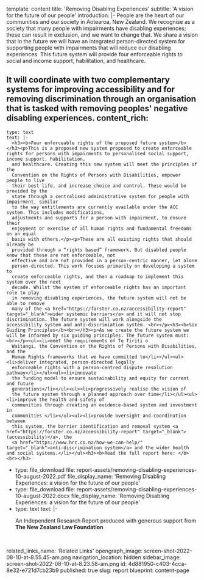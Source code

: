 template: content
title: 'Removing Disabling Experiences'
subtitle: 'A vision for the future of our people'
introduction: |-
  People are the heart of our communities and our society in Aotearoa, New Zealand.  We recognise as a society that many people with impairments have disabling experiences; these can result in exclusion, and we want to change that. We share a vision that in the future we will have an integrated person-directed system for supporting people with impairments that will reduce our disabling experiences. This future system will provide four enforceable rights to social and income support, habilitation, and healthcare.

  It will coordinate with two complementary systems for improving accessibility and for removing discrimination through an organisation that is tasked with removing peoples' negative disabling experiences.
content_rich:
  -
    type: text
    text: |-
      <h3><b>Four enforceable rights of the proposed future system</b></h3><p>This is a proposed new system proposed to create enforceable rights for persons with impairments to personalised social support, income support, habilitation,
      and healthcare. Creating this new system will meet the principles of the
      Convention on the Rights of Persons with Disabilities, empower people to live
      their best life, and increase choice and control. These would be provided by the
      state through a centralised administrative system for people with impairment, similar
      to the way entitlements are currently available under the ACC system. This includes modifications,
      adjustments and supports for a person with impairment, to ensure their
      enjoyment or exercise of all human rights and fundamental freedoms on an equal
      basis with others.</p><p>These are all existing rights that should already be
      provided through a “rights based” framework. But disabled people know that these are not enforceable, not
      effective and are not provided in a person-centric manner, let alone
      person-directed. This work focuses primarily on developing a system to
      create enforceable rights, and then a roadmap to implement this system over the next
      decade. Whilst the system of enforceable rights has an important role to play
      in removing disabling experiences, the future system will not be able to remove
      many of the <a href="https://forster.co.nz/accessibility-report" target="_blank">wider systemic barriers</a> and it will not stop discrimination. The future system will work alongside the accessibility system and anti-discrimiation system. <br></p><h3><b>Six Guiding Principles</b><br></h3><p>As we create the future system we will be informed by six guiding principles. The future system must:<br></p><ul><li>meet the requirements of Te Tiriti o
      Waitangi, the Convention on the Rights of Persons with Disabilities, and the
      Human Rights frameworks that we have committed to</li></ul><ul><li>deliver integrated, person-directed legally
      enforceable rights with a person-centred dispute resolution pathway</li></ul><ul><li>innovate
      the funding model to ensure sustainability and equity for current and future
      generations</li></ul><ul><li>progressively realise the vision of
      the future system through a planned approach over time</li></ul><ul><li>improve the health and safety of
      communities through creating an evidence-based system and investment in
      communities </li></ul><ul><li>provide oversight and coordination between
      this system, the barrier identification and removal system <a href="https://forster.co.nz/accessibility-report" target="_blank">(accessibility)</a>, the
      <a href="https://www.hrc.co.nz/how-we-can-help/" target="_blank">anti-discrimination system</a> and the wider health and social systems.</li></ul><h3><b>Read the full report here: </b><br></h3>
  -
    type: file_download
    file: report-assets/removing-disabling-experiences-10-august-2022.pdf
    file_display_name: 'Removing Disabling Experiences: a vision for the future of our people'
  -
    type: file_download
    file: report-assets/removing-disabling-experiences-10-august-2022.docx
    file_display_name: 'Removing Disabling Experiences: a vision for the future of our people'
  -
    type: text
    text: |-
      <p>An Independent Research Report produced with generous support
      from <b>The New Zealand Law Foundation</b></p><p><br></p>
related_links_name: 'Related Links'
opengraph_image: screen-shot-2022-08-10-at-8.55.45-am.png
navigation_location: hidden
sidebar_image: screen-shot-2022-08-10-at-8.23.58-am.png
id: 4d881950-c403-4cca-8e32-e721d7cb23b9
published: true
slug: report
blueprint: content-page
